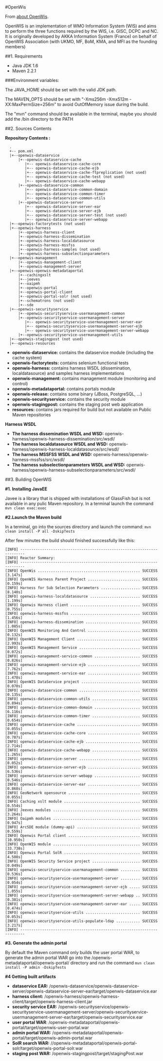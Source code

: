 #OpenWis

From [about OpenWis](http://wis.bom.gov.au/openwis-user-portal/srv/en/about.home). 

OpenWIS is an implementation of WMO Information System (WIS) and aims to perform the three functions required by the WIS, i.e. GISC, DCPC and NC. It is originally developed by AKKA Information System (France) on behalf of OpenWIS Association (with UKMO, MF, BoM, KMA, and MFI as the founding members)

##1. Requirements

* Java JDK 1.6
* Maven 2.2.1

###Environment variables:

The JAVA_HOME  should be set with the valid JDK path.

The MAVEN_OPTS should be set with "-Xms256m -Xmx512m -XX:MaxPermSize=256m" to avoid OutOfMemory issue during the build.

The "mvn" command should be available in the terminal, maybe you should add the <maven home>/bin directory to the PATH

##2. Sources Contents

**Repository Contents :**

      .
      +-- pom.xml
      |+--openwis-dataservice
          |+--openwis-dataservice-cache
             |+-- openwis-dataservice-cache-core
             |+-- openwis-dataservice-cache-ejb
             |+-- openwis-dataservice-cache-ftpreplication (not used)
             |+-- openwis-dataservice-cache-test (not used)
             |+-- openwis-dataservice-cache-webapp
          |+--openwis-dataservice-common
             |+-- openwis-dataservice-common-domain
             |+-- openwis-dataservice-common-timer
             |+-- openwis-dataservice-common-utils
          |+--openwis-dataservice-server
             |+-- openwis-dataservice-server-ear
             |+-- openwis-dataservice-server-ejb
             |+-- openwis-dataservice-server-test (not used)
             |+-- openwis-dataservice-server-webapp
      |+--openwis-factorytests (not used)
      |+--openwis-harness 
          |+--openwis-harness-client
          |+--openwis-harness-dissemination
          |+--openwis-harness-localdatasource
          |+--openwis-harness-mssfss
          |+--openwis-harness-samples (not used)
          |+--openwis-harness-subselectionparameters
      |+--openwis-management
          |+--openwis-management-client
          |+--openwis-management-server
      |+--openwis-openwis-metadataportal
          |+--cachingxslt
          |+--jeeves
          |+--oaipmh
          |+--openwis-portal
          |+--openwis-portal-client
          |+--openwis-portal-solr (not used)
          |+--schematrons (not used)
          |+--sde
      |+--openwis-securityservice
          |+--openwis-securityservice-usermanagement-common
          |+--openwis-securityservice-usermanagement-server
             |+-- openwis-securityservice-usermanagement-server-ear
             |+-- openwis-securityservice-usermanagement-server-ejb
             |+-- openwis-securityservice-usermanagement-server-webapp
          |+--openwis-securityservice-usermanagement-utils
      |+--openwis-stagingpost (not used)
      |+--openwis-resources

* **openwis-dataservice:** contains the dataservice module (including the cache system)
* **openwis-factorytests:** contains selenium functional tests
* **openwis-harness:** contains harness WSDL (dissemination, localdatasource) and samples harness implementations
* **openwis-management:** contains management module (monitoring and control)
* **openwis-metadataportal:** contains portals module
* **openwis-release:** contains some binary (JBoss, PostgreSQL, ...)
* **openwis-securityservice:** contains the security module
* **openwis-stagingpost:** contains the staging post web application
* **resources:** contains jars required for build but not available on Public Maven repositories

**Harness WSDL**
 
* **The harness dissemination WSDL and WSD:** openwis-harness/openwis-harness-dissemination/src/wsdl/
* **The harness localdatasource WSDL and WSD:** openwis-harness/openwis-harness-localdatasource/src/wsdl/
* **The harness MSSFSS WSDL and WSD:** openwis-harness/openwis-harness-mssfss/src/wsdl/
* **The harness subselectionparameters WSDL and WSD:** openwis-harness/openwis-harness-subselectionparameters/src/wsdl/



##3. Building OpenWIS

**#1. Installing JavaEE**

Javee is a library that is shipped with installations of GlassFish but is not available in any pulic Maven repository. In a terminal launch the command `mvn clean exec:exec`

**#2.Launch the Maven build**

 In a terminal, go into the sources directory and launch the command: `mvn clean install -P all -DskipTests`

After few minutes the build should finished successfully like this:

    [INFO] ------------------------------------------------------------------------
    [INFO] Reactor Summary:
    [INFO] ------------------------------------------------------------------------
    [INFO] OpenWis ............................................... SUCCESS [3.147s]
    [INFO] OpenWIS Harness Parent Project ........................ SUCCESS [0.159s]
    [INFO] Harness for Sub Selection Parameters .................. SUCCESS [8.140s]
    [INFO] openwis-harness-localdatasource ....................... SUCCESS [1.199s]
    [INFO] Openwis Harness client ................................ SUCCESS [0.755s]
    [INFO] openwis-harness-mssfss ................................ SUCCESS [1.456s]
    [INFO] openwis-harness-dissemination ......................... SUCCESS [1.085s]
    [INFO] OpenWIS Monitoring And Control ........................ SUCCESS [0.132s]
    [INFO] OpenWIS Management Client ............................. SUCCESS [2.993s]
    [INFO] OpenWIS Management Service ............................ SUCCESS [0.072s]
    [INFO] openwis-management-service-common ..................... SUCCESS [0.826s]
    [INFO] openwis-management-service-ejb ........................ SUCCESS [7.762s]
    [INFO] openwis-management-service-ear ........................ SUCCESS [1.478s]
    [INFO] OpenWIS DataService project ........................... SUCCESS [0.070s]
    [INFO] openwis-dataservice-common ............................ SUCCESS [0.135s]
    [INFO] openwis-dataservice-common-utils ...................... SUCCESS [0.894s]
    [INFO] openwis-dataservice-common-domain ..................... SUCCESS [6.116s]
    [INFO] openwis-dataservice-common-timer ...................... SUCCESS [0.654s]
    [INFO] openwis-dataservice-cache ............................. SUCCESS [0.055s]
    [INFO] openwis-dataservice-cache-core ........................ SUCCESS [0.787s]
    [INFO] openwis-dataservice-cache-ejb ......................... SUCCESS [2.714s]
    [INFO] openwis-dataservice-cache-webapp ...................... SUCCESS [1.265s]
    [INFO] openwis-dataservice-server ............................ SUCCESS [0.052s]
    [INFO] openwis-dataservice-server-ejb ........................ SUCCESS [6.536s]
    [INFO] openwis-dataservice-server-webapp ..................... SUCCESS [0.546s]
    [INFO] openwis-dataservice-server-ear ........................ SUCCESS [0.868s]
    [INFO] GeoNetwork opensource ................................. SUCCESS [0.055s]
    [INFO] Caching xslt module ................................... SUCCESS [0.554s]
    [INFO] Jeeves modules ........................................ SUCCESS [3.264s]
    [INFO] Oaipmh modules ........................................ SUCCESS [0.947s]
    [INFO] ArcSDE module (dummy-api) ............................. SUCCESS [0.559s]
    [INFO] Openwis Portal client ................................. SUCCESS [10.950s]
    [INFO] OpenWIS module ........................................ SUCCESS [33.738s]
    [INFO] Openwis Portal SolR ................................... SUCCESS [4.508s]
    [INFO] OpenWIS Security Service project ...................... SUCCESS [0.049s]
    [INFO] openwis-securityservice-usermanagement-common ......... SUCCESS [0.536s]
    [INFO] openwis-securityservice-usermanagement-server ......... SUCCESS [0.054s]
    [INFO] openwis-securityservice-usermanagement-server-ejb ..... SUCCESS [1.055s]
    [INFO] openwis-securityservice-usermanagement-server-webapp .. SUCCESS [0.381s]
    [INFO] openwis-securityservice-usermanagement-server-ear ..... SUCCESS [0.474s]
    [INFO] openwis-securityservice-utils ......................... SUCCESS [0.053s]
    [INFO] openwis-securityservice-utils-populate-ldap ........... SUCCESS [3.217s]
    [INFO] ------------------------------------------------------------------------

**#3. Generate the admin portal**

By default the Maven command only builds the user portal WAR, to generate the admin portal WAR go into the <rootdir>/openwis-metadataportal/openwis-portal/ directory and run the command `mvn clean install -P admin -DskipTests`

**#4  Getting built artifacts**

* **dataservice EAR:** <rootdir>/openwis-dataservice/openwis-dataservice-server/openwis-dataservice-server-ear/target/openwis-dataservice.ear
* **harness client:** <sources>/openwis-harness/openwis-harness-client/target/openwis-harness-client.jar
* **security service EAR:** <rootdir>/openwis-securityservice/openwis-securityservice-usermanagement-server/openwis-securityservice-usermanagement-server-ear/target/openwis-securityservice.ear
* **user portal WAR**: <rootdir>/openwis-metadataportal/openwis-portal/target/openwis-user-portal.war
* **admin portal WAR:** <rootdir>/openwis-metadataportal/openwis-portal/target/openwis-admin-portal.war
* **SolR search WAR:** <rootdir>//openwis-metadataportal/openwis-portal-solr/target/openwis-portal-solr.war
* **staging post WAR:** <rootdir>/openwis-stagingpost/target/stagingPost.war 